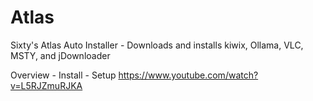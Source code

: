 # Atlas
Sixty's Atlas Auto Installer - Downloads and installs kiwix, Ollama, VLC, MSTY, and jDownloader

Overview - Install - Setup
https://www.youtube.com/watch?v=L5RJZmuRJKA
